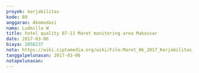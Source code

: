 ```yaml
---
proyek: kerjabilitas
kode: B9
anggaran: Akomodasi
nama: Ludmilla W
title: hotel quality 07-11 Maret monitoring area Makassar
date: 2017-03-06
biaya: 2056237
nota: https://wiki.ciptamedia.org/wiki/File:Maret_06_2017_Kerjabilitas_B9_hotel_quality_makassar_Ludmilla.png
tanggalpelunasan: 2017-03-06
notapelunasan:
---
```


